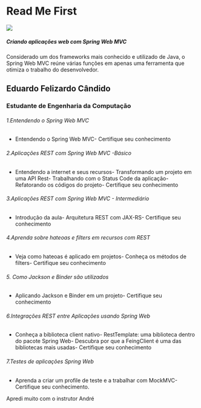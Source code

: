 # Read Me First

![](https://hermes.digitalinnovation.one/courses/badge/a9bfb6e0-83cb-4e33-b463-8605c7b57f18.png)

##### Criando aplicações web com Spring Web MVC

Considerado um dos frameworks mais conhecido e utilizado de Java, o Spring Web MVC reúne várias funções em apenas uma ferramenta que otimiza o trabalho do desenvolvedor.

## Eduardo Felizardo Cândido

### Estudante de Engenharia da Computação

###### 1.Entendendo o Spring Web MVC

- Entendendo o Spring Web MVC- Certifique seu conhecimento

###### 2.Aplicações REST com Spring Web MVC -Básico

- Entendendo a internet e seus recursos- Transformando um projeto em uma API Rest- Trabalhando com o Status Code da aplicação- Refatorando os códigos do projeto- Certifique seu conhecimento

###### 3.Aplicações REST com Spring Web MVC - Intermediário

- Introdução da aula- Arquitetura REST com JAX-RS- Certifique seu conhecimento

###### 4.Aprenda sobre hateoas e filters em recursos com REST

- Veja como hateoas é aplicado em projetos- Conheça os métodos de filters- Certifique seu conhecimento

###### 5. Como Jackson e Binder são utilizados

* Aplicando Jackson e Binder em um projeto- Certifique seu conhecimento

###### 6.Integrações REST entre Aplicações usando Spring Web

- Conheça a biblioteca client nativo- RestTemplate: uma biblioteca dentro do pacote Spring Web- Descubra por que a FeingClient é uma das bibliotecas mais usadas- Certifique seu conhecimento

###### 7.Testes de aplicações Spring Web

- Aprenda a criar um profile de teste e a trabalhar com MockMVC- Certifique seu conhecimento.

Apredi muito com o instrutor André
